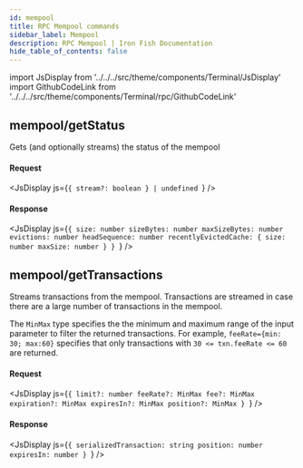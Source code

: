```yaml
---
id: mempool
title: RPC Mempool commands
sidebar_label: Mempool
description: RPC Mempool | Iron Fish Documentation
hide_table_of_contents: false
---
```


import JsDisplay from '../../../src/theme/components/Terminal/JsDisplay'
import GithubCodeLink from '../../../src/theme/components/Terminal/rpc/GithubCodeLink'

## <GithubCodeLink link="mempool/getStatus" /> mempool/getStatus

Gets (and optionally streams) the status of the mempool

#### Request

<JsDisplay js={`{
  stream?: boolean
} | undefined
`} />

#### Response

<JsDisplay js={`{
  size: number
  sizeBytes: number
  maxSizeBytes: number
  evictions: number
  headSequence: number
  recentlyEvictedCache: {
    size: number
    maxSize: number
  }
}
`} />

## <GithubCodeLink link="mempool/getTransactions" /> mempool/getTransactions

Streams transactions from the mempool. Transactions are streamed in case there are a large number of transactions in the mempool.

The `MinMax` type specifies the the minimum and maximum range of the input parameter to filter the returned transactions. 
For example, `feeRate={min: 30; max:60}` specifies that only transactions with `30 <= txn.feeRate <= 60` are returned.
#### Request

<JsDisplay js={`{
  limit?: number
  feeRate?: MinMax
  fee?: MinMax
  expiration?: MinMax
  expiresIn?: MinMax
  position?: MinMax
}
`} />

#### Response

<JsDisplay js={`{
  serializedTransaction: string
  position: number
  expiresIn: number
}
`} />
